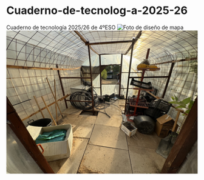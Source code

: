 # Cuaderno-de-tecnolog-a-2025-26
Cuaderno de tecnología 2025/26 de 4ºESO
![Foto de diseño de mapa](imagenes/IMG_7925.jpg)
![Foto del invernadero por dentro](imagenes/IMG_7743.jpg)

